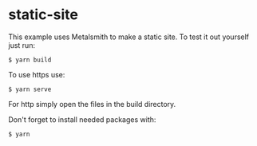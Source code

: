 
# static-site

This example uses Metalsmith to make a static site. To test it out yourself just run:

    $ yarn build

To use https use:

    $ yarn serve

For http simply open the files in the build directory.

Don't forget to install needed packages with:

    $ yarn